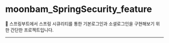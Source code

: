 # moonbam_SpringSecurity_feature
:bookmark_tabs: 
스프링부트에서 스프링 시큐리티를 통한 기본로그인과 소셜로그인을 구현해보기 위한 간단한 프로젝트입니다.

---
